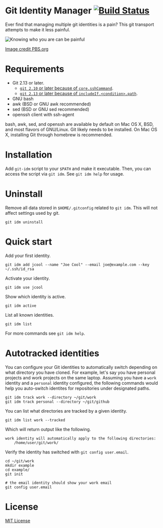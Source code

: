 # Git Identity Manager [![Build Status][build-img]][build-status]

Ever find that managing multiple git identities is a pain?  This git transport
attempts to make it less painful.

![Knowing who you are can be painful][backpain]

[Image credit PBS.org][pbs]

# Requirements

- Git 2.13 or later.
  - [`git 2.10` or later because of `core.sshCommand`][git-2.10].
  - [`git 2.13` or later because of `includeIf.<condition>.path`][git-2.13].
- GNU bash
- awk (BSD or GNU awk recommended)
- sed (BSD or GNU sed recommended)
- openssh client with ssh-agent

bash, awk, sed, and openssh are available by default on Mac OS X, BSD, and most
flavors of GNU/Linux.  Git likely needs to be installed.  On Mac OS X,
installing Git through homebrew is recommended.

# Installation

Add `git-idm` script to your `$PATH` and make it executable.  Then, you can
access the script via `git idm`.  See `git idm help` for usage.

# Uninstall

Remove all data stored in `$HOME/.gitconfig` related to `git idm`.  This will
not affect settings used by git.

    git idm uninstall

# Quick start

Add your first identity.

    git idm add jcool --name "Joe Cool" --email joe@example.com --key ~/.ssh/id_rsa

Activate your identity.

    git idm use jcool

Show which identity is active.

    git idm active

List all known identities.

    git idm list

For more commands see `git idm help`.

# Autotracked identities

You can configure your Git identities to automatically switch depending on what
directory you have cloned.  For example, let's say you have personal projects
and work projects on the same laptop.  Assuming you have a `work` identity and a
`personal` identity configured, the following commands would help you
auto-switch identites for repositories under designated paths.

    git idm track work --directory ~/git/work
    git idm track personal --directory ~/git/github

You can list what directories are tracked by a given identity.

    git idm list work --tracked

Which will return output like the following.

```
work identity will automatically apply to the following directories:
    /home/user/git/work/
```

Verify the identity has switched with `git config user.email`.

    cd ~/git/work
    mkdir example
    cd example/
    git init

    # the email identity should show your work email
    git config user.email

# License

[MIT License](LICENSE.txt)

[backpain]: https://user-images.githubusercontent.com/875669/40868569-f1512a4e-65c2-11e8-9dfe-91ece96d62db.jpg
[build-img]: https://travis-ci.org/samrocketman/git-identity-manager.svg?branch=master
[build-status]: https://travis-ci.org/samrocketman/git-identity-manager
[git-2.10]: https://github.com/git/git/blob/v2.10.0/Documentation/RelNotes/2.10.0.txt#L83-L84
[git-2.13]: https://github.com/git/git/blob/v2.13.0/Documentation/RelNotes/2.13.0.txt#L127-L130
[pbs]: https://www.pbs.org/newshour/health/back-pain-industry-taking-patients-unhealthy-ride
